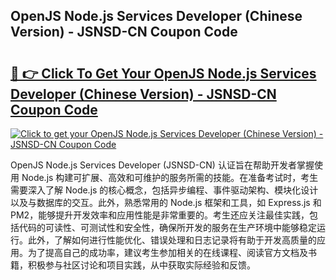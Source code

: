 ## OpenJS Node.js Services Developer (Chinese Version) - JSNSD-CN Coupon Code

# <h2><a href="https://gitdownloader.com/linuxfoundation.php">🔗 👉 Click To Get Your OpenJS Node.js Services Developer (Chinese Version) - JSNSD-CN Coupon Code</a></h2>

[![Click to get your OpenJS Node.js Services Developer (Chinese Version) - JSNSD-CN Coupon Code](https://gitdownloader.com/linuxfoundation.jpg)](https://gitdownloader.com/linuxfoundation.php)

OpenJS Node.js Services Developer (JSNSD-CN) 认证旨在帮助开发者掌握使用 Node.js 构建可扩展、高效和可维护的服务所需的技能。在准备考试时，考生需要深入了解 Node.js 的核心概念，包括异步编程、事件驱动架构、模块化设计以及与数据库的交互。此外，熟悉常用的 Node.js 框架和工具，如 Express.js 和 PM2，能够提升开发效率和应用性能是非常重要的。考生还应关注最佳实践，包括代码的可读性、可测试性和安全性，确保所开发的服务在生产环境中能够稳定运行。此外，了解如何进行性能优化、错误处理和日志记录将有助于开发高质量的应用。为了提高自己的成功率，建议考生参加相关的在线课程、阅读官方文档及书籍，积极参与社区讨论和项目实践，从中获取实际经验和反馈。